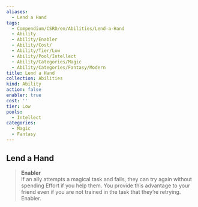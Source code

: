 ```yaml
---
aliases:
  - Lend a Hand
tags:
  - Compendium/CSRD/en/Abilities/Lend-a-Hand
  - Ability
  - Ability/Enabler
  - Ability/Cost/
  - Ability/Tier/Low
  - Ability/Pool/Intellect
  - Ability/Categories/Magic
  - Ability/Categories/Fantasy/Modern
title: Lend a Hand
collection: Abilities
kind: Ability
action: false
enabler: true
cost: ''
tier: Low
pools:
  - Intellect
categories:
  - Magic
  - Fantasy
---
```

## Lend a Hand
>**Enabler**  
If an ally attempts a magical task and fails, they can try again without spending Effort if you help them. You provide this advantage to your friend even if you are not trained in the task that they’re retrying. Enabler.


